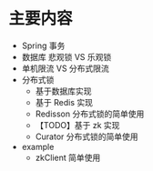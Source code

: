 
# 主要内容

- Spring 事务
- 数据库 悲观锁 VS 乐观锁
- 单机限流 VS 分布式限流
- 分布式锁
    - 基于数据库实现
    - 基于 Redis 实现
    - Redisson 分布式锁的简单使用
    - 【TODO】基于 zk 实现 
    - Curator 分布式锁的简单使用
- example
    - zkClient 简单使用